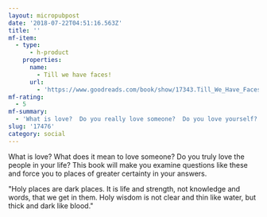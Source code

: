 ```yaml
---
layout: micropubpost
date: '2018-07-22T04:51:16.563Z'
title: ''
mf-item:
  - type:
      - h-product
    properties:
      name:
        - Till we have faces!
      url:
        - 'https://www.goodreads.com/book/show/17343.Till_We_Have_Faces'
mf-rating:
  - 5
mf-summary:
  - 'What is love?  Do you really love someone?  Do you love yourself?  '
slug: '17476'
category: social
---
```

What is love?  What does it mean to love someone?  Do you truly love the people in your life?  This book will make you examine questions like these and force you to places of greater certainty in your answers.  

&quot;Holy places are dark places. It is life and strength, not knowledge and words, that we get in them. Holy wisdom is not clear and thin like water, but thick and dark like blood.&quot;
